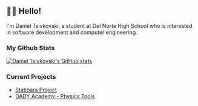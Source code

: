 ## 🙋‍♂️ Hello!

I'm Daniel Tsivkovski, a student at Del Norte High School who is interested in software development and computer engineering. 

### My Github Stats

[![Daniel Tsivkovski's GitHub stats](https://github-readme-stats.vercel.app/api?username=dtsivkovski&show_icons=true&theme=noctis_minimus)](https://github.com/dtsivkovski)

### Current Projects

- [Statibara Project](https://github.com/users/dtsivkovski/projects/3)
- [DADY Academy - Physics Tools](https://github.com/dylanluo05/DADY-Academy/)
